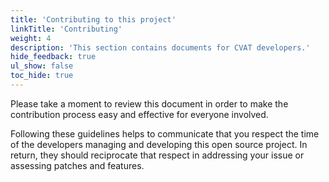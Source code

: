 ```yaml
---
title: 'Contributing to this project'
linkTitle: 'Contributing'
weight: 4
description: 'This section contains documents for CVAT developers.'
hide_feedback: true
ul_show: false
toc_hide: true
---
```


Please take a moment to review this document in order to make the contribution
process easy and effective for everyone involved.

Following these guidelines helps to communicate that you respect the time of
the developers managing and developing this open source project. In return,
they should reciprocate that respect in addressing your issue or assessing
patches and features.
